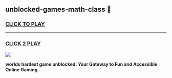 
## unblocked-games-math-class 👋
<h3>
<a href="https://premium.freeplayer.one?title=unblocked-games-math-class&ref=14F">CLICK TO PLAY</a></h3>
<hr>

<h3>
<a href="https://premium.freeplayer.one?title=unblocked-games-math-class&ref=14F">CLICK 2 PLAY</a>
  
</h3>

<a href="https://premium.freeplayer.one?title=unblocked-games-math-class&ref=12F/"><img src="https://clearcache.store/games.png"></a>


**worlds hardest game unblocked: Your Gateway to Fun and Accessible Online Gaming**
